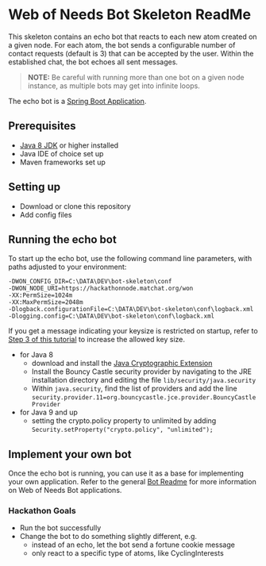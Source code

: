 # Web of Needs Bot Skeleton ReadMe

This skeleton contains an echo bot that reacts to each new atom created on a given node. For each atom, the bot sends a configurable number of contact requests (default is 3) that can be accepted by the user. Within the established chat, the bot echoes all sent messages. 

> **NOTE:** Be careful with running more than one bot on a given node instance, as multiple bots may get into infinite loops.

The echo bot is a [Spring Boot Application](https://docs.spring.io/spring-boot/docs/current/reference/html/using-boot-running-your-application.html).

## Prerequisites

- [Java 8 JDK](https://www.oracle.com/technetwork/java/javase/downloads/jdk8-downloads-2133151.html) or higher installed 
- Java IDE of choice set up
- Maven frameworks set up

## Setting up

- Download or clone this repository
- Add config files
<!-- - Set up encryption with Bouncy Castle:

1. In `folder specified in config`, open a command line and run the following commands:
    1. `openssl req -x509 -newkey rsa:2048 -keyout t-key.pem -out t-cert.pem  -passout pass:changeit -days 365 -subj "//CN=myhost.mydomain.com"`
    1. `openssl pkcs12 -export -out tmpfile -passout pass:changeit -inkey t-key.pem -passin pass:changeit -in t-cert.pem`
    1. `"$JAVA_HOME/bin/keytool.exe" -importkeystore -srckeystore tmpfile -srcstoretype pkcs12 -destkeystore t-keystore.jks -deststoretype JKS -srcstorepass changeit  -deststorepass changeit`
    1. `rm tmpfile`
-->

## Running the echo bot

To start up the echo bot, use the following command line parameters, with paths adjusted to your environment:
```
-DWON_CONFIG_DIR=C:\DATA\DEV\bot-skeleton\conf
-DWON_NODE_URI=https://hackathonnode.matchat.org/won
-XX:PermSize=1024m
-XX:MaxPermSize=2048m
-Dlogback.configurationFile=C:\DATA\DEV\bot-skeleton\conf\logback.xml
-Dlogging.config=C:\DATA\DEV\bot-skeleton\conf\logback.xml
```

If you get a message indicating your keysize is restricted on startup, refer to [Step 3 of this tutorial](https://www.baeldung.com/java-bouncy-castle) to increase the allowed key size.

- for Java 8
    - download and install the [Java Cryptographic Extension](https://www.oracle.com/technetwork/java/javase/downloads/jce8-download-2133166.html)
    - Install the Bouncy Castle security provider by navigating to the JRE installation directory and editing the file `lib/security/java.security`
    - Within `java.security`, find the list of providers and add the line `security.provider.11=org.bouncycastle.jce.provider.BouncyCastleProvider`
- for Java 9 and up
    - setting the crypto.policy property to unlimited by adding `Security.setProperty("crypto.policy", "unlimited");`

## Implement your own bot

Once the echo bot is running, you can use it as a base for implementing your own application. Refer to the general [Bot Readme](https://github.com/researchstudio-sat/webofneeds/blob/master/webofneeds/won-bot/README.md) for more information on Web of Needs Bot applications. 

### Hackathon Goals

* Run the bot successfully
* Change the bot to do something slightly different, e.g.
    * instead of an echo, let the bot send a fortune cookie message
    * only react to a specific type of atoms, like CyclingInterests
